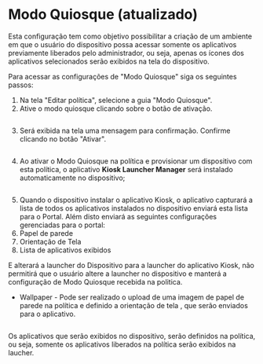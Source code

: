 # Modo Quiosque (atualizado)

Esta configuração tem como objetivo possibilitar a criação de um ambiente em que o usuário do dispositivo possa acessar somente os aplicativos previamente liberados pelo administrador, ou seja, apenas os ícones dos aplicativos selecionados serão exibidos na tela do dispositivo.

Para acessar as configurações de "Modo Quiosque" siga os seguintes passos:

1. Na tela "Editar política", selecione a guia "Modo Quiosque".
2. Ative o modo quiosque clicando sobre o botão de ativação.

<figure><img src="broken-reference" alt=""><figcaption></figcaption></figure>

3. Será exibida na tela uma mensagem para confirmação. Confirme clicando no botão "Ativar".

<figure><img src="broken-reference" alt=""><figcaption></figcaption></figure>

4. Ao ativar o Modo Quiosque na política e provisionar um dispositivo com esta política, o aplicativo **Kiosk Launcher Manager** será instalado automaticamente no dispositivo;

<figure><img src="broken-reference" alt=""><figcaption></figcaption></figure>

5. Quando o dispositivo instalar o aplicativo Kiosk, o aplicativo capturará a lista de todos os aplicativos instalados no dispositivo enviará esta lista para o Portal. Além disto enviará as seguintes configurações gerenciadas para o portal:
6. Papel de parede
7. Orientação de Tela
8. Lista de aplicativos exibidos

E alterará a launcher do Dispositivo para a launcher do aplicativo Kiosk, não permitirá que o usuário altere a launcher no dispositivo e manterá a configuração de Modo Quiosque recebida na politica.

* Wallpaper - Pode ser realizado o upload de uma imagem de papel de parede na política e definido a orientação de tela , que serão enviados para o aplicativo.

<figure><img src="broken-reference" alt=""><figcaption></figcaption></figure>

Os aplicativos que serão exibidos no dispositivo, serão definidos na política, ou seja, somente os aplicativos liberados na política serão exibidos na laucher.
